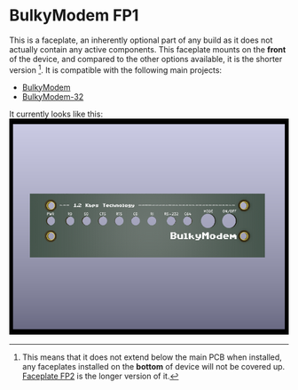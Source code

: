 # BulkyModem FP1
This is a faceplate, an inherently optional part of any build as it does not actually contain any active components. This faceplate mounts on the **front** of the device, and compared to the other options available, it is the shorter version [^1]. It is compatible with the following main projects:
- [BulkyModem](https://github.com/tebl/BulkyModem/tree/main/BulkyModem%20Module)
- [BulkyModem-32](https://github.com/tebl/BulkyModem/tree/main/BulkyModem-32%20Module)


It currently looks like this:
![Preview](https://raw.githubusercontent.com/tebl/BulkyModem/main/gallery/BulkyModem%20FP2.png)

[^1]: This means that it does not extend below the main PCB when installed, any faceplates installed on the **bottom** of device will not be covered up. [Faceplate FP2](https://github.com/tebl/BulkyModem/tree/main/faceplates/BulkyModem%20FP2) is the longer version of it.
